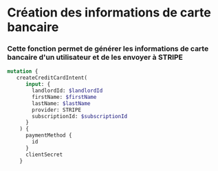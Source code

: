 # Création des informations de carte bancaire

### Cette fonction permet de générer les informations de carte bancaire d'un utilisateur et de les envoyer à STRIPE

```graphql
mutation {
   createCreditCardIntent(
      input: {
        landlordId: $landlordId
        firstName: $firstName
        lastName: $lastName
        provider: STRIPE
        subscriptionId: $subscriptionId
      }
    ) {
      paymentMethod {
        id
      }
      clientSecret
    }

```
